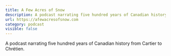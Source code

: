 ```yaml
---
title: A Few Acres of Snow
description: A podcast narrating five hundred years of Canadian history from Cartier to Chrétien.
url: https://afewacresofsnow.com
category: podcast
visible: false
---
```


A podcast narrating five hundred years of Canadian history from Cartier to Chrétien.
